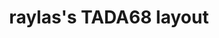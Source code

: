 ---
layout: layouts/keymapdb_entry.njk
OS: ['MacOS']
keymapAuthor: raylas
firmware: QMK
hasHomeRowMods: False
hasLetterOnThumb: False
keymapImage: https://i.imgur.com/cV9niMC.jpg
keyCount: 68
keyboard: Tada68
baseLayouts: ["QWERTY"]
languages: ['English']
layerCount: 2
title: "raylas's TADA68 layout"
isSplit: False
stagger: row
summary: 
keymapUrl: https://github.com/raylas/qmk_firmware/tree/master/keyboards/tada68/keymaps/raylas
writeup: https://github.com/raylas/qmk_firmware/tree/master/keyboards/tada68/keymaps/raylas/readme.md
---